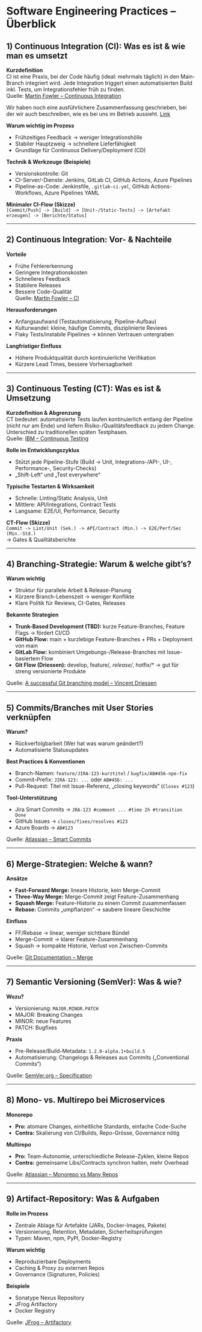 # Software Engineering Practices – Überblick

## 1) Continuous Integration (CI): Was es ist & wie man es umsetzt

**Kurzdefinition**  
CI ist eine Praxis, bei der Code häufig (ideal: mehrmals täglich) in den Main-Branch integriert wird. Jede Integration triggert einen automatisierten Build inkl. Tests, um Integrationsfehler früh zu finden.  
Quelle: [Martin Fowler – Continuous Integration](https://martinfowler.com/articles/continuousIntegration.html)

Wir haben noch eine ausführlichere Zusammenfassung geschrieben, bei der wir auch beschreiben, wie es bei uns im Betrieb aussieht.
[Link](CI.md)

**Warum wichtig im Prozess**

- Frühzeitiges Feedback → weniger Integrationshölle
- Stabiler Hauptzweig → schnellere Lieferfähigkeit
- Grundlage für Continuous Delivery/Deployment (CD)

**Technik & Werkzeuge (Beispiele)**

- Versionskontrolle: Git
- CI-Server/-Dienste: Jenkins, GitLab CI, GitHub Actions, Azure Pipelines
- Pipeline-as-Code: Jenkinsfile, `.gitlab-ci.yml`, GitHub Actions-Workflows, Azure Pipelines YAML

**Minimaler CI-Flow (Skizze)**  
`[Commit/Push] -> [Build] -> [Unit-/Static-Tests] -> [Artefakt erzeugen] -> [Berichte/Status]`

---

## 2) Continuous Integration: Vor- & Nachteile

**Vorteile**

- Frühe Fehlererkennung
- Geringere Integrationskosten
- Schnelleres Feedback
- Stabilere Releases
- Bessere Code-Qualität  
  Quelle: [Martin Fowler – CI](https://martinfowler.com/articles/continuousIntegration.html)

**Herausforderungen**

- Anfangsaufwand (Testautomatisierung, Pipeline-Aufbau)
- Kulturwandel: kleine, häufige Commits, disziplinierte Reviews
- Flaky Tests/instabile Pipelines → können Vertrauen untergraben

**Langfristiger Einfluss**

- Höhere Produktqualität durch kontinuierliche Verifikation
- Kürzere Lead Times, bessere Vorhersagbarkeit

---

## 3) Continuous Testing (CT): Was es ist & Umsetzung

**Kurzdefinition & Abgrenzung**  
CT bedeutet: automatisierte Tests laufen kontinuierlich entlang der Pipeline (nicht nur am Ende) und liefern Risiko-/Qualitätsfeedback zu jedem Change. Unterschied zu traditionellen späten Testphasen.  
Quelle: [IBM – Continuous Testing](https://www.ibm.com/topics/continuous-testing)

**Rolle im Entwicklungszyklus**

- Stützt jede Pipeline-Stufe (Build → Unit, Integrations-/API-, UI-, Performance-, Security-Checks)
- „Shift-Left“ und „Test everywhere“

**Typische Testarten & Wirksamkeit**

- Schnelle: Linting/Static Analysis, Unit
- Mittlere: API/Integrations, Contract Tests
- Langsame: E2E/UI, Performance, Security

**CT-Flow (Skizze)**  
`Commit -> Lint/Unit (Sek.) -> API/Contract (Min.) -> E2E/Perf/Sec (Min.-Std.)`  
→ Gates & Qualitätsberichte

---

## 4) Branching-Strategie: Warum & welche gibt’s?

**Warum wichtig**

- Struktur für parallele Arbeit & Release-Planung
- Kürzere Branch-Lebenszeit → weniger Konflikte
- Klare Politik für Reviews, CI-Gates, Releases

**Bekannte Strategien**

- **Trunk-Based Development (TBD):** kurze Feature-Branches, Feature Flags → fördert CI/CD
- **GitHub Flow:** main + kurzlebige Feature-Branches + PRs + Deployment von main
- **GitLab Flow:** kombiniert Umgebungs-/Release-Branches mit Issue-basiertem Flow
- **Git Flow (Driessen):** develop, feature/_, release/_, hotfix/\* → gut für streng versionierte Produkte

Quelle: [A successful Git branching model – Vincent Driessen](https://nvie.com/posts/a-successful-git-branching-model/)

---

## 5) Commits/Branches mit User Stories verknüpfen

**Warum?**

- Rückverfolgbarkeit (Wer hat was warum geändert?)
- Automatisierte Statusupdates

**Best Practices & Konventionen**

- Branch-Namen: `feature/JIRA-123-kurztitel` / `bugfix/AB#456-npe-fix`
- Commit-Prefix: `JIRA-123: ...` oder `AB#456: ...`
- Pull-Request: Titel mit Issue-Referenz, „closing keywords“ (`Closes #123`)

**Tool-Unterstützung**

- Jira Smart Commits → `JRA-123 #comment ... #time 2h #transition Done`
- GitHub Issues → `closes/fixes/resolves #123`
- Azure Boards → `AB#123`

Quelle: [Atlassian – Smart Commits](https://support.atlassian.com/bitbucket-cloud/docs/use-smart-commits/)

---

## 6) Merge-Strategien: Welche & wann?

**Ansätze**

- **Fast-Forward Merge:** lineare Historie, kein Merge-Commit
- **Three-Way Merge:** Merge-Commit zeigt Feature-Zusammenhang
- **Squash Merge:** Feature-Historie zu einem Commit zusammenfassen
- **Rebase:** Commits „umpflanzen“ → saubere lineare Geschichte

**Einfluss**

- FF/Rebase → linear, weniger sichtbare Bündel
- Merge-Commit → klarer Feature-Zusammenhang
- Squash → kompakte Historie, Verlust von Zwischen-Commits

Quelle: [Git Documentation – Merge](https://git-scm.com/docs/git-merge)

---

## 7) Semantic Versioning (SemVer): Was & wie?

**Wozu?**

- Versionierung: `MAJOR.MINOR.PATCH`
- MAJOR: Breaking Changes
- MINOR: neue Features
- PATCH: Bugfixes

**Praxis**

- Pre-Release/Build-Metadata: `1.2.0-alpha.1+build.5`
- Automatisierung: Changelogs & Releases aus Commits („Conventional Commits“)

Quelle: [SemVer.org – Specification](https://semver.org/)

---

## 8) Mono- vs. Multirepo bei Microservices

**Monorepo**

- **Pro:** atomare Changes, einheitliche Standards, einfache Code-Suche
- **Contra:** Skalierung von CI/Builds, Repo-Grösse, Governance nötig

**Multirepo**

- **Pro:** Team-Autonomie, unterschiedliche Release-Zyklen, kleine Repos
- **Contra:** gemeinsame Libs/Contracts synchron halten, mehr Overhead

Quelle: [Atlassian – Monorepo vs Many Repos](https://www.atlassian.com/git/articles/monorepos-vs-multiple-repos)

---

## 9) Artifact-Repository: Was & Aufgaben

**Rolle im Prozess**

- Zentrale Ablage für Artefakte (JARs, Docker-Images, Pakete)
- Versionierung, Retention, Metadaten, Sicherheitsprüfungen
- Typen: Maven, npm, PyPI, Docker-Registry

**Warum wichtig**

- Reproduzierbare Deployments
- Caching & Proxy zu externen Repos
- Governance (Signaturen, Policies)

**Beispiele**

- Sonatype Nexus Repository
- JFrog Artifactory
- Docker Registry

Quelle: [JFrog – Artifactory](https://jfrog.com/artifactory/)
